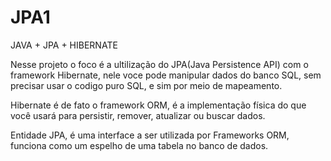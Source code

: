 # JPA1
JAVA + JPA + HIBERNATE

Nesse projeto o foco é a ultilização do JPA(Java Persistence API) com o framework Hibernate, nele voce pode manipular dados do banco SQL, sem precisar usar o codigo puro SQL, e sim por meio de mapeamento.

Hibernate é de fato o framework ORM, é a implementação física do que você usará para persistir, remover, atualizar ou buscar dados.

Entidade JPA, é uma interface a ser utilizada por Frameworks ORM, funciona como um espelho de uma tabela no banco de dados.
